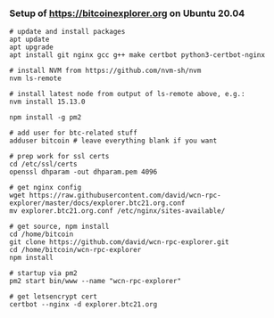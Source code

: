 ### Setup of https://bitcoinexplorer.org on Ubuntu 20.04

    # update and install packages
    apt update
    apt upgrade
    apt install git nginx gcc g++ make certbot python3-certbot-nginx
    
    # install NVM from https://github.com/nvm-sh/nvm
    nvm ls-remote
    
    # install latest node from output of ls-remote above, e.g.:
    nvm install 15.13.0 
    
    npm install -g pm2
    
    # add user for btc-related stuff
    adduser bitcoin # leave everything blank if you want
    
    # prep work for ssl certs
    cd /etc/ssl/certs
    openssl dhparam -out dhparam.pem 4096
    
    # get nginx config
    wget https://raw.githubusercontent.com/david/wcn-rpc-explorer/master/docs/explorer.btc21.org.conf
    mv explorer.btc21.org.conf /etc/nginx/sites-available/

    # get source, npm install
    cd /home/bitcoin
    git clone https://github.com/david/wcn-rpc-explorer.git
    cd /home/bitcoin/wcn-rpc-explorer
    npm install
    
    # startup via pm2
    pm2 start bin/www --name "wcn-rpc-explorer"
    
    # get letsencrypt cert
    certbot --nginx -d explorer.btc21.org
